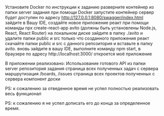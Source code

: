  Установите Docker по инструкции к заданию
 разверните контейнер из папки server задания при помощи Docker
 запустите контейнер
 сервер будет доступен по адресу http://127.0.0.1:8080/swagger/index.html
 зайдите в Вашу IDE, создайте новое приложение реакт при помощи команды npx create-react-app avito (должны быть установлены Node.js, React, React Router)
 на локальном диске зайдите в папку ./avito и удалите папки public и src только что созданного приложения реакт
 скачайте папки public и src с данного репозитория и вставьте в папку avito.
 вновь зайдите в вашу IDE, выполните команду npm start, в браузере по адресу http://localhost:3000/ откроется моё приложение

В приложении реализовано:
Использование готового API из папки server репозитория задания
страница всех полученных задач с сервера
маршрутизация /boards, /issues
страница всех проектов полученных с сервера
компонент доски

PS: к сожалению за отведенное время не успел полностью реализовать весь функционал

 PS: к сожалению я не успел дописать его до конца за определенное время. 
 

